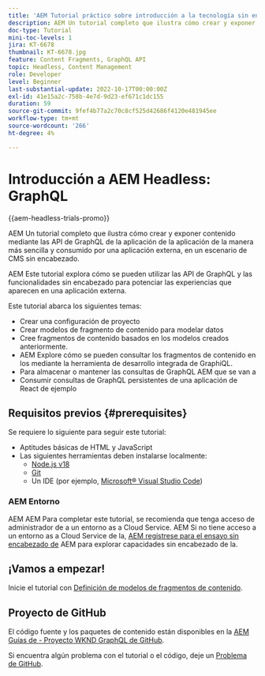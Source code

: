 ```yaml
---
title: 'AEM Tutorial práctico sobre introducción a la tecnología sin encabezado de: GraphQL'
description: AEM Un tutorial completo que ilustra cómo crear y exponer contenido mediante las API de GraphQL de.
doc-type: Tutorial
mini-toc-levels: 1
jira: KT-6678
thumbnail: KT-6678.jpg
feature: Content Fragments, GraphQL API
topic: Headless, Content Management
role: Developer
level: Beginner
last-substantial-update: 2022-10-17T00:00:00Z
exl-id: 41e15a2c-758b-4e7d-9d23-ef671c1dc155
duration: 59
source-git-commit: 9fef4b77a2c70c8cf525d42686f4120e481945ee
workflow-type: tm+mt
source-wordcount: '266'
ht-degree: 4%

---
```


# Introducción a AEM Headless: GraphQL

{{aem-headless-trials-promo}}

AEM Un tutorial completo que ilustra cómo crear y exponer contenido mediante las API de GraphQL de la aplicación de la aplicación de la manera más sencilla y consumido por una aplicación externa, en un escenario de CMS sin encabezado.

AEM Este tutorial explora cómo se pueden utilizar las API de GraphQL y las funcionalidades sin encabezado para potenciar las experiencias que aparecen en una aplicación externa.

Este tutorial abarca los siguientes temas:

* Crear una configuración de proyecto
* Crear modelos de fragmento de contenido para modelar datos
* Cree fragmentos de contenido basados en los modelos creados anteriormente.
* AEM Explore cómo se pueden consultar los fragmentos de contenido en los mediante la herramienta de desarrollo integrada de GraphiQL.
* Para almacenar o mantener las consultas de GraphQL AEM que se van a
* Consumir consultas de GraphQL persistentes de una aplicación de React de ejemplo

## Requisitos previos {#prerequisites}

Se requiere lo siguiente para seguir este tutorial:

* Aptitudes básicas de HTML y JavaScript
* Las siguientes herramientas deben instalarse localmente:
   * [Node.js v18](https://nodejs.org/)
   * [Git](https://git-scm.com/)
   * Un IDE (por ejemplo, [Microsoft® Visual Studio Code](https://code.visualstudio.com/))

### AEM Entorno

AEM AEM Para completar este tutorial, se recomienda que tenga acceso de administrador de a un entorno as a Cloud Service. AEM Si no tiene acceso a un entorno as a Cloud Service de la, [AEM regístrese para el ensayo sin encabezado de](https://commerce.adobe.com/business-trial/sign-up?items%5B0%5D%5Bid%5D=649A1AF5CBC5467A25E84F2561274821&amp;cli=headless_exl_banner_campaign&amp;co=US&amp;lang=en) AEM para explorar capacidades sin encabezado de la.

## ¡Vamos a empezar!

Inicie el tutorial con [Definición de modelos de fragmentos de contenido](content-fragment-models.md).

## Proyecto de GitHub

El código fuente y los paquetes de contenido están disponibles en la [AEM Guías de - Proyecto WKND GraphQL de GitHub](https://github.com/adobe/aem-guides-wknd-graphql).

Si encuentra algún problema con el tutorial o el código, deje un [Problema de GitHub](https://github.com/adobe/aem-guides-wknd-graphql/issues).
